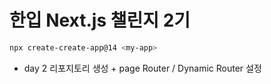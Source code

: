 # 한입 Next.js 챌린지 2기

```bash
npx create-create-app@14 <my-app>
```

- day 2
  리포지토리 생성 + page Router / Dynamic Router 설정
